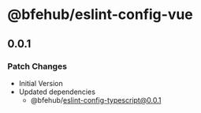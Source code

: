 # @bfehub/eslint-config-vue

## 0.0.1
### Patch Changes

- Initial Version
- Updated dependencies
  - @bfehub/eslint-config-typescript@0.0.1
